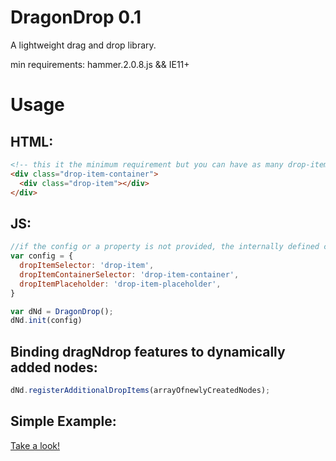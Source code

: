 # DragonDrop 0.1
A lightweight drag and drop library.

min requirements: hammer.2.0.8.js && IE11+


# Usage
## HTML:
```HTML
<!-- this it the minimum requirement but you can have as many drop-item-containers and drop-items as you like -->
<div class="drop-item-container">
  <div class="drop-item"></div>
</div>
```
## JS:
```javascript
//if the config or a property is not provided, the internally defined class names will be used.
var config = {
  dropItemSelector: 'drop-item',
  dropItemContainerSelector: 'drop-item-container',
  dropItemPlaceholder: 'drop-item-placeholder',
}

var dNd = DragonDrop();
dNd.init(config)
```

## Binding dragNdrop features to dynamically added nodes:
```javascript
dNd.registerAdditionalDropItems(arrayOfnewlyCreatedNodes);
```

## Simple Example:
[Take a look!](https://nkmensur.github.io/DragonDrop/Simple-Example.html)
